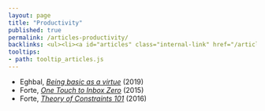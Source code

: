 ```yaml
---
layout: page
title: "Productivity"
published: true
permalink: /articles-productivity/
backlinks: <ul><li><a id="articles" class="internal-link" href="/articles/">Articles</a></li></ul>
tooltips: 
- path: tooltip_articles.js
---
```


* Eghbal, *[Being basic as a virtue](https://nadiaeghbal.com/basic)* (2019)
* Forte, *[One Touch to Inbox Zero](https://fortelabs.co/blog/one-touch-to-inbox-zero/)* (2015)
* Forte, *[Theory of Constraints 101](https://fortelabs.co/blog/theory-of-constraints-101-table-of-contents/)* (2016)

